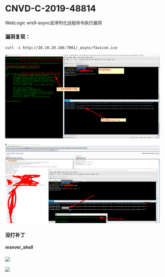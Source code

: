 # CNVD-C-2019-48814
WebLogic wls9-async反序列化远程命令执行漏洞


### 漏洞复现：

```
curl -i http://10.10.20.166:7001/_async/favicon.ico
```

![](./python.jpg)

![](./burpsuite.jpg)

### 没打补丁

##### resever_shell
![](./resever_shell.jpg)

![](./command_see.jpg)
